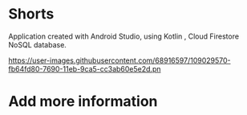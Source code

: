# Shorts
Application created with Android Studio, using Kotlin , Cloud Firestore NoSQL database.

https://user-images.githubusercontent.com/68916597/109029570-fb64fd80-7690-11eb-9ca5-cc3ab60e5e2d.pn


# Add more information
